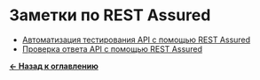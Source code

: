 # Заметки по REST Assured

* [Автоматизация тестирования API с помощью REST Assured](./rest_assured_api_testing.md)
* [Проверка ответа API с помощью REST Assured](./rest_assured_response_validation.md)

[**&#x2190; Назад к оглавлению**](../README.md)